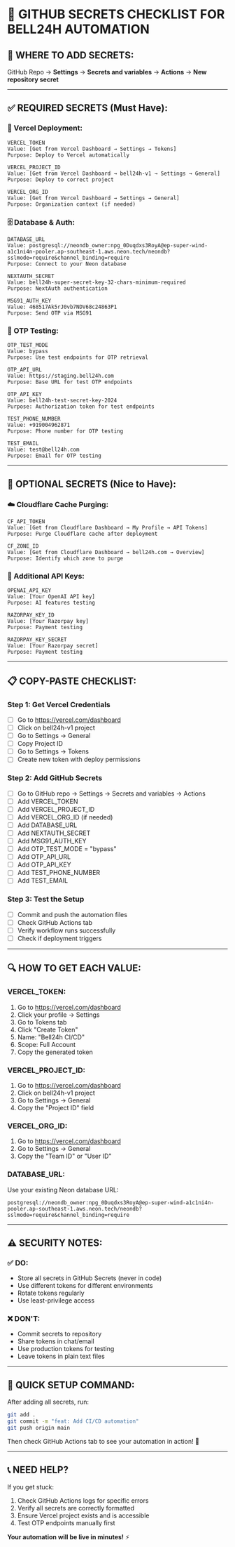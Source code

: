 # 🔐 **GITHUB SECRETS CHECKLIST FOR BELL24H AUTOMATION**

## **📍 WHERE TO ADD SECRETS:**
GitHub Repo → **Settings** → **Secrets and variables** → **Actions** → **New repository secret**

---

## **✅ REQUIRED SECRETS (Must Have):**

### **🚀 Vercel Deployment:**
```
VERCEL_TOKEN
Value: [Get from Vercel Dashboard → Settings → Tokens]
Purpose: Deploy to Vercel automatically

VERCEL_PROJECT_ID  
Value: [Get from Vercel Dashboard → bell24h-v1 → Settings → General]
Purpose: Deploy to correct project

VERCEL_ORG_ID
Value: [Get from Vercel Dashboard → Settings → General] 
Purpose: Organization context (if needed)
```

### **🗄️ Database & Auth:**
```
DATABASE_URL
Value: postgresql://neondb_owner:npg_0Duqdxs3RoyA@ep-super-wind-a1c1ni4n-pooler.ap-southeast-1.aws.neon.tech/neondb?sslmode=require&channel_binding=require
Purpose: Connect to your Neon database

NEXTAUTH_SECRET
Value: bell24h-super-secret-key-32-chars-minimum-required
Purpose: NextAuth authentication

MSG91_AUTH_KEY
Value: 468517Ak5rJ0vb7NDV68c24863P1
Purpose: Send OTP via MSG91
```

### **🧪 OTP Testing:**
```
OTP_TEST_MODE
Value: bypass
Purpose: Use test endpoints for OTP retrieval

OTP_API_URL
Value: https://staging.bell24h.com
Purpose: Base URL for test OTP endpoints

OTP_API_KEY
Value: bell24h-test-secret-key-2024
Purpose: Authorization token for test endpoints

TEST_PHONE_NUMBER
Value: +919004962871
Purpose: Phone number for OTP testing

TEST_EMAIL
Value: test@bell24h.com
Purpose: Email for OTP testing
```

---

## **🔧 OPTIONAL SECRETS (Nice to Have):**

### **☁️ Cloudflare Cache Purging:**
```
CF_API_TOKEN
Value: [Get from Cloudflare Dashboard → My Profile → API Tokens]
Purpose: Purge Cloudflare cache after deployment

CF_ZONE_ID
Value: [Get from Cloudflare Dashboard → bell24h.com → Overview]
Purpose: Identify which zone to purge
```

### **🔑 Additional API Keys:**
```
OPENAI_API_KEY
Value: [Your OpenAI API key]
Purpose: AI features testing

RAZORPAY_KEY_ID
Value: [Your Razorpay key]
Purpose: Payment testing

RAZORPAY_KEY_SECRET
Value: [Your Razorpay secret]
Purpose: Payment testing
```

---

## **📋 COPY-PASTE CHECKLIST:**

### **Step 1: Get Vercel Credentials**
- [ ] Go to https://vercel.com/dashboard
- [ ] Click on bell24h-v1 project
- [ ] Go to Settings → General
- [ ] Copy Project ID
- [ ] Go to Settings → Tokens
- [ ] Create new token with deploy permissions

### **Step 2: Add GitHub Secrets**
- [ ] Go to GitHub repo → Settings → Secrets and variables → Actions
- [ ] Add VERCEL_TOKEN
- [ ] Add VERCEL_PROJECT_ID
- [ ] Add VERCEL_ORG_ID (if needed)
- [ ] Add DATABASE_URL
- [ ] Add NEXTAUTH_SECRET
- [ ] Add MSG91_AUTH_KEY
- [ ] Add OTP_TEST_MODE = "bypass"
- [ ] Add OTP_API_URL
- [ ] Add OTP_API_KEY
- [ ] Add TEST_PHONE_NUMBER
- [ ] Add TEST_EMAIL

### **Step 3: Test the Setup**
- [ ] Commit and push the automation files
- [ ] Check GitHub Actions tab
- [ ] Verify workflow runs successfully
- [ ] Check if deployment triggers

---

## **🔍 HOW TO GET EACH VALUE:**

### **VERCEL_TOKEN:**
1. Go to https://vercel.com/dashboard
2. Click your profile → Settings
3. Go to Tokens tab
4. Click "Create Token"
5. Name: "Bell24h CI/CD"
6. Scope: Full Account
7. Copy the generated token

### **VERCEL_PROJECT_ID:**
1. Go to https://vercel.com/dashboard
2. Click on bell24h-v1 project
3. Go to Settings → General
4. Copy the "Project ID" field

### **VERCEL_ORG_ID:**
1. Go to https://vercel.com/dashboard
2. Go to Settings → General
3. Copy the "Team ID" or "User ID"

### **DATABASE_URL:**
Use your existing Neon database URL:
```
postgresql://neondb_owner:npg_0Duqdxs3RoyA@ep-super-wind-a1c1ni4n-pooler.ap-southeast-1.aws.neon.tech/neondb?sslmode=require&channel_binding=require
```

---

## **⚠️ SECURITY NOTES:**

### **✅ DO:**
- Store all secrets in GitHub Secrets (never in code)
- Use different tokens for different environments
- Rotate tokens regularly
- Use least-privilege access

### **❌ DON'T:**
- Commit secrets to repository
- Share tokens in chat/email
- Use production tokens for testing
- Leave tokens in plain text files

---

## **🎯 QUICK SETUP COMMAND:**

After adding all secrets, run:
```bash
git add .
git commit -m "feat: Add CI/CD automation"
git push origin main
```

Then check GitHub Actions tab to see your automation in action! 🚀

---

## **📞 NEED HELP?**

If you get stuck:
1. Check GitHub Actions logs for specific errors
2. Verify all secrets are correctly formatted
3. Ensure Vercel project exists and is accessible
4. Test OTP endpoints manually first

**Your automation will be live in minutes!** ⚡
